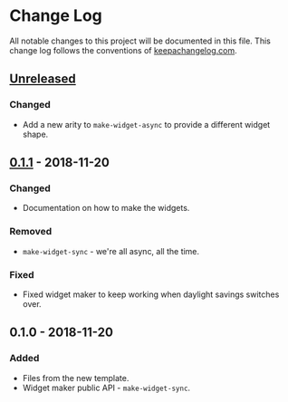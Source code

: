 # Change Log
All notable changes to this project will be documented in this file. This change log follows the conventions of [keepachangelog.com](http://keepachangelog.com/).

## [Unreleased]
### Changed
- Add a new arity to `make-widget-async` to provide a different widget shape.

## [0.1.1] - 2018-11-20
### Changed
- Documentation on how to make the widgets.

### Removed
- `make-widget-sync` - we're all async, all the time.

### Fixed
- Fixed widget maker to keep working when daylight savings switches over.

## 0.1.0 - 2018-11-20
### Added
- Files from the new template.
- Widget maker public API - `make-widget-sync`.

[Unreleased]: https://github.com/your-name/healthinsurance/compare/0.1.1...HEAD
[0.1.1]: https://github.com/your-name/healthinsurance/compare/0.1.0...0.1.1
